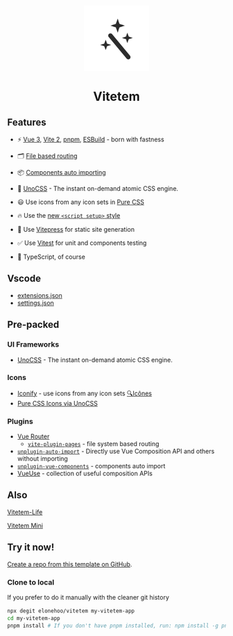 <p align="center">
<img src="./public/logo.svg" height="150">
</p>

<h1 align="center">Vitetem</h1>

## Features

- ⚡️ [Vue 3](https://github.com/vuejs/core), [Vite 2](https://github.com/vitejs/vite), [pnpm](https://pnpm.js.org/), [ESBuild](https://github.com/evanw/esbuild) - born with fastness

- 🗂 [File based routing](./src/pages)

- 📦 [Components auto importing](./src/components)

- 🎨 [UnoCSS](https://github.com/antfu/unocss) - The instant on-demand atomic CSS engine.

- 😃 Use icons from any icon sets in [Pure CSS](https://github.com/antfu/unocss/tree/main/packages/preset-icons)

- 🔥 Use the [new `<script setup>` style](https://github.com/vuejs/rfcs/pull/227)

- 📃 Use [Vitepress](https://github.com/vuejs/vitepress) for static site generation

- ✅ Use [Vitest](http://vitest.dev/) for unit and components testing

- 🦾 TypeScript, of course

## Vscode

- [extensions.json](https://github.com/elonehoo/ts-projects/blob/main/.vscode/extensions.json)
- [settings.json](https://github.com/elonehoo/ts-projects/blob/main/.vscode/settings.json)

## Pre-packed

### UI Frameworks

- [UnoCSS](https://github.com/antfu/unocss) - The instant on-demand atomic CSS engine.

### Icons

- [Iconify](https://iconify.design) - use icons from any icon sets [🔍Icônes](https://icones.netlify.app/)
- [Pure CSS Icons via UnoCSS](https://github.com/antfu/unocss/tree/main/packages/preset-icons)

### Plugins

- [Vue Router](https://github.com/vuejs/vue-router)
  - [`vite-plugin-pages`](https://github.com/hannoeru/vite-plugin-pages) - file system based routing
- [`unplugin-auto-import`](https://github.com/antfu/unplugin-auto-import) - Directly use Vue Composition API and others without importing
- [`unplugin-vue-components`](https://github.com/antfu/unplugin-vue-components) - components auto import
- [VueUse](https://github.com/antfu/vueuse) - collection of useful composition APIs

## Also

[Vitetem-Life](https://github.com/elonehoo/vitetem-life)

[Vitetem Mini](https://github.com/elonehoo/vitetem-mini)

## Try it now!

[Create a repo from this template on GitHub](https://github.com/elonehoo/vitetem/generate).

### Clone to local

If you prefer to do it manually with the cleaner git history

```bash
npx degit elonehoo/vitetem my-vitetem-app
cd my-vitetem-app
pnpm install # If you don't have pnpm installed, run: npm install -g pnpm
```




